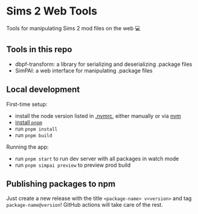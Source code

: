# Sims 2 Web Tools

Tools for manipulating Sims 2 mod files on the web :computer:

## Tools in this repo
- dbpf-transform: a library for serializing and deserializing .package files
- SimPAI: a web interface for manipulating .package files

## Local development

First-time setup:
- install the node version listed in [.nvmrc](https://github.com/bass-dandy/simpai/blob/main/.nvmrc), either manually or via [nvm](https://github.com/nvm-sh/nvm#installing-and-updating) 
- [install `pnpm`](https://pnpm.io/installation)
- run `pnpm install`
- run `pnpm build`

Running the app:
- run `pnpm start` to run dev server with all packages in watch mode
- run `pnpm simpai preview` to preview prod build

## Publishing packages to npm

Just create a new release with the title `<package-name> v<version>` and tag `package-name@version`! GitHub actions will take care of the rest.
